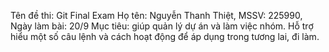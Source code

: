 Tên đề thi: Git Final Exam
Họ tên: Nguyễn Thanh Thiệt, MSSV: 225990, Ngày làm bài: 20/9
Mục tiêu: giúp quản lý dự án và làm việc nhóm. Hỗ trợ hiểu một số câu lệnh và cách hoạt động để áp dụng trong tương lai, đi làm.
